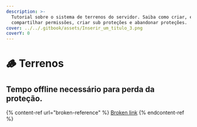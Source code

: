 ```yaml
---
description: >-
  Tutorial sobre o sistema de terrenos do servidor. Saiba como criar, expandir,
  compartilhar permissões, criar sub proteções e abandonar proteções.
cover: ../../.gitbook/assets/Inserir_um_titulo_3.png
coverY: 0
---
```


# 🪵 Terrenos

## Tempo offline necessário para perda da proteção.

{% content-ref url="broken-reference" %}
[Broken link](broken-reference)
{% endcontent-ref %}
